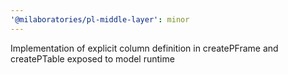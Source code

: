 ```yaml
---
'@milaboratories/pl-middle-layer': minor
---
```


Implementation of explicit column definition in createPFrame and createPTable exposed to model runtime
